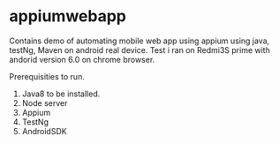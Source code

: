 # appiumwebapp
Contains demo of automating mobile web app using appium using java, testNg, Maven on android real device.
Test i ran on Redmi3S prime with andorid version 6.0 on chrome browser.

Prerequisities to run. 
1. Java8 to be installed. 
2. Node server
3. Appium
4. TestNg
5. AndroidSDK
